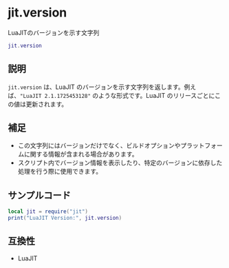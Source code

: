 # jit.version

LuaJITのバージョンを示す文字列

```lua
jit.version
```

## 説明

`jit.version` は、LuaJIT のバージョンを示す文字列を返します。例えば、`"LuaJIT 2.1.1725453128"` のような形式です。LuaJIT のリリースごとにこの値は更新されます。

## 補足

- この文字列にはバージョンだけでなく、ビルドオプションやプラットフォームに関する情報が含まれる場合があります。
- スクリプト内でバージョン情報を表示したり、特定のバージョンに依存した処理を行う際に使用できます。

## サンプルコード

```lua
local jit = require("jit")
print("LuaJIT Version:", jit.version)
```

## 互換性

- LuaJIT